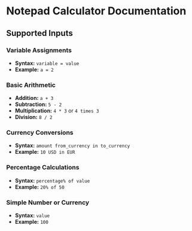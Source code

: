 # Notepad Calculator Documentation

## Supported Inputs

### Variable Assignments
- **Syntax:** `variable = value`
- **Example:** `a = 2`

### Basic Arithmetic
- **Addition:** `a + 3`
- **Subtraction:** `5 - 2`
- **Multiplication:** `4 * 3` or `4 times 3`
- **Division:** `8 / 2`

### Currency Conversions
- **Syntax:** `amount from_currency in to_currency`
- **Example:** `10 USD in EUR`

### Percentage Calculations
- **Syntax:** `percentage% of value`
- **Example:** `20% of 50`

### Simple Number or Currency
- **Syntax:** `value`
- **Example:** `100`